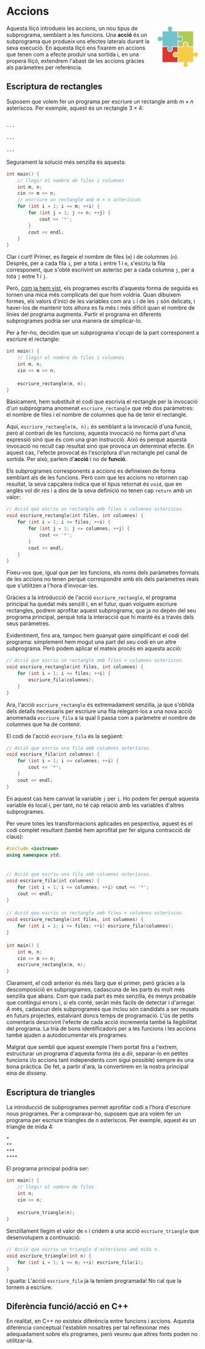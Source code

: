 # Accions

<img src='././accions.png' style='height: 8em; float: right; margin: 0 0 1em 1em;'/>

Aquesta lliçó introdueix les accions, un nou tipus
de subprograma, semblant a les funcions. Una **acció** és un subprograma que
produeix uns efectes laterals durant la seva execució. En aquesta lliçó ens
fixarem en accions que tenen com a efecte produir una sortida i, en una
propera lliçó, extendrem l'abast de les accions gràcies als paràmetres per
referència.

## Escriptura de rectangles

Suposem que volem fer un programa per escriure un rectangle amb $m\times n$ asteríscos.
Per exemple, aquest és un rectangle $3\times4$:

```text

---

---

---

```

Segurament la solució més senzilla és aquesta:

```c++
int main() {
    // llegir el nombre de files i columnes
    int m, n;
    cin >> m >> n;
    // escriure un rectangle amb m × n asteríscos
    for (int i = 1; i <= m; ++i) {
        for (int j = 1; j <= n; ++j) {
            cout << '*';
        }
        cout << endl;
    }
}
```

Clar i curt! Primer, es llegeix el nombre de files (`m`) i de columnes
(`n`). Després, per a cada fila `i`, per a tota `i` entre 1 i `m`, s'escriu la fila
corresponent, que s'obté escrivint un asterísc per a cada columna `j`, per a tota
`j` entre 1 i `j`.

Però, [com ja hem vist](dibuixos.html), els programes escrits d'aquesta forma
de seguida es tornen una mica més complicats del que hom voldria. Quan
dibuixem formes, els valors d'inici de les variables com ara `i` i de les `j`
són delicats, i haver-los de mantenir tots alhora es fa més i més difícil quan
el nombre de línies del programa augmenta. Partir el programa en diferents
subprogrames podria ser una manera de simplicar-lo.

Per a fer-ho, decidim que un subprograma s'ocupi de la part
corresponent a escriure el rectangle:

```c++
int main() {
    // llegir el nombre de files i columnes
    int m, n;
    cin >> m >> n;

    escriure_rectangle(m, n);
}
```

Bàsicament, hem substituit el codi que escrivia el rectangle per la invocació
d'un subprograma anomenat `escriure_rectangle` que reb dos paràmetres: el
nombre de files i el nombre de columnes que ha de tenir el rectangle.

Aquí, `escriure_rectangle(m, n);` és semblant a la invocació d'una funció,
però al contrari de les funcions, aquesta invocació no forma part d'una
expressió sinó que és com una gran instrucció. Això és perquè aquesta
invocació no recull cap resultat sinó que provoca un determinat efecte. En
aquest cas, l'efecte provocat és l'escriptura d'un rectangle pel canal de
sortida. Per això, parlem d'**acció** i no de **funció**.

Els subprogrames corresponents a accions es defineixen de forma semblant als
de les funcions. Però com que les accions no retornen cap resultat,
la seva capçalera indica que el tipus retornat és `void`, que en anglès vol
dir _res_ i a dins de la seva definició no tenen cap `return` amb un valor:

```c++
// Acció que escriu un rectangle amb files × columnes asteríscos.
void escriure_rectangle(int files, int columnes) {
    for (int i = 1; i <= files; ++i) {
        for (int j = 1; j <= columnes; ++j) {
            cout << '*';
        }
        cout << endl;
    }
}
```

Fixeu-vos que, igual que per les funcions, els noms dels paràmetres formals de
les accions no tenen perquè correspondre amb els dels paràmetres reals que
s'utilitzen a l'hora d'invocar-les.

Gràcies a la introducció de l'acció `escriure_rectangle`, el programa
principal ha quedat més senzill i, en el futur, quan volguem escriure
rectangles, podrem aprofitar aquest subprograma, que ja no depèn del seu
programa principal, perquè tota la interacció que hi manté és a través dels
seus paràmetres.

Evidentment, fins ara, tampoc hem guanyat gaire simplificant el codi del
programa: simplement hem mogut una part del seu codi en un altre subprograma.
Però podem aplicar el mateix procés en aquesta acció:

```c++
// Acció que escriu un rectangle amb files × columnes asteríscos.
void escriure_rectangle(int files, int columnes) {
    for (int i = 1; i <= files; ++i) {
        escriure_fila(columnes);
    }
}
```

Ara, l'acció `escriure_rectangle` és extremadament senzilla, ja que
s'oblida dels detalls necessaris per escriure una fila relegant-los a una
nova acció anomenada `escriure_fila` a la qual li passa com a paràmetre
el nombre de columnes que ha de contenir.

El codi de l'acció `escriure_fila` és la següent:

```c++
// Acció que escriu una fila amb columnes asteríscos.
void escriure_fila(int columnes) {
    for (int i = 1; i <= columnes; ++i) {
        cout << '*';
    }
    cout << endl;
}
```

En aquest cas hem canviat la variable `j` per `i`. Ho podem fer perquè aquesta
variable és local i, per tant, no té cap relació amb les variables d'altres
subprogrames.

Per veure totes les transformacions aplicades en pespectiva, aquest és el codi complet
resultant (també hem aprofitat per fer alguna contracció de claus):

```c++
#include <iostream>
using namespace std;


// Acció que escriu una fila amb columnes asteríscos.
void escriure_fila(int columnes) {
    for (int i = 1; i <= columnes; ++i) cout << '*';
    cout << endl;
}

// Acció que escriu un rectangle amb files × columnes asteríscos.
void escriure_rectangle(int files, int columnes) {
    for (int i = 1; i <= files; ++i) escriure_fila(columnes);
}

int main() {
    int m, n;
    cin >> m >> n;
    escriure_rectangle(m, n);
}
```

Clarament, el codi anterior és més llarg que el primer, però gràcies a la
descomposició en subprogrames, cadascuna de les parts és molt més senzilla que
abans. Com que cada part és més senzilla, és menys probable que contingui
errors i, si els conté, seràn més fàcils de detectar i d'arregar. A més,
cadascun dels subprogrames que inclou són candidats a ser reusats en futurs
projectes, estalviant doncs temps de programació. L'ús de petits comentaris
descrivint l'efecte de cada acció incrementa també la llegibilitat del
programa. La tria de bons identificadors per a les funcions i les accions
també ajuden a autodocumentar els programes.

Malgrat que sembli que aquest exemple l'hem portat fins a l'extrem,
estructurar un programa d'aquesta forma (és a dir, separar-lo en petites
funcions i/o accions tant independents com sigui possible) sempre és una bona
pràctica. De fet, a partir d'ara, la convertirem en la nostra principal eina
de disseny.

## Escriptura de triangles

La introducció de subprogrames permet aprofitar codi a l'hora d'escriure nous
programes. Per a compravar-ho, suposem que ara volem fer un programa per
escriure triangles de $n$ asteríscos. Per exemple, aquest és un triangle de
mida $4$:

```text
*
**
***
****
```

El programa principal podria ser:

```c++
int main() {
    // llegir el nombre de files
    int n;
    cin >> n;

    escriure_triangle(n);
}
```

Senzillament llegim el valor de `n` i cridem a una acció `escriure_triangle` que
desenvolupem a continuació:

```c++
// Acció que escriu un triangle d'asteríscos amb mida n.
void escriure_triangle(int n) {
    for (int i = 1; i <= n; ++i) escriure_fila(i);
}
```

I guaita: L'acció `escriure_fila` ja la teníem programada! No cal que la tornem
a escriure.

## Diferència funció/acció en C++

En realitat, en C++ no existeix diferència entre funcions i accions. Aquesta
diferència conceptual l'establim nosaltres per tal reflexionar més
adequadament sobre els programes, però veureu que altres fonts poden no
utilitzar-la.

<Autors autors="jpetit roura"/>
